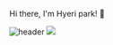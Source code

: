 Hi there, I'm Hyeri park! 👋

![header](https://capsule-render.vercel.app/api?type=waving&color=fb829d&height=200&section=header&text=hyeri%20world&fontColor=FFFAFA&fontSize=90)
<img src="https://img.shields.io/badge/Python-3766AB?style=flat-square&logo=Python&logoColor=white"/></a>


<!-- ![header](https://capsule-render.vercel.app/api?type=waving&color=f95965&height=300&section=header&text=hyeri%20world&fontColor=FFFAFA&fontSize=90)
<img src="https://img.shields.io/badge/Python-3766AB?style=flat-square&logo=Python&logoColor=white"/></a> -->
